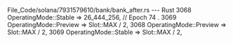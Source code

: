 File_Code/solana/7931579610/bank/bank_after.rs --- Rust
3068             OperatingMode::Stable => 26_444_256, // Epoch 74                                                                                               . 
3069             OperatingMode::Preview => Slot::MAX / 2,                                                                                                    3068             OperatingMode::Preview => Slot::MAX / 2,
                                                                                                                                                             3069             OperatingMode::Stable => Slot::MAX / 2,

